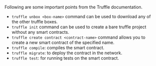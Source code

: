 Following are some important points from the Truffle documentation.

- `truffle unbox <box-name>` command can be used to download any of the other truffle boxes.
- `truffle init` command can be used to create a bare truffle project without any smart contracts.
- `truffle create contract <contract-name>` command allows you to create a new smart contract of the specified name.
- `truffle compile`: compiles the smart contract.
- `truffle migrate`: to deploy the contract in the network.
- `truffle test`: for running tests on the smart contract.